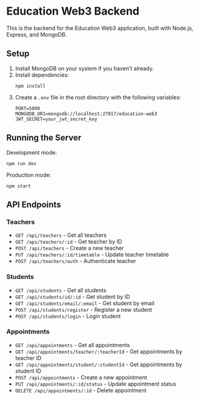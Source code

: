 # Education Web3 Backend

This is the backend for the Education Web3 application, built with Node.js, Express, and MongoDB.

## Setup

1. Install MongoDB on your system if you haven't already.
2. Install dependencies:
   ```
   npm install
   ```
3. Create a `.env` file in the root directory with the following variables:
   ```
   PORT=5000
   MONGODB_URI=mongodb://localhost:27017/education-web3
   JWT_SECRET=your_jwt_secret_key
   ```

## Running the Server

Development mode:
```
npm run dev
```

Production mode:
```
npm start
```

## API Endpoints

### Teachers
- `GET /api/teachers` - Get all teachers
- `GET /api/teachers/:id` - Get teacher by ID
- `POST /api/teachers` - Create a new teacher
- `PUT /api/teachers/:id/timetable` - Update teacher timetable
- `POST /api/teachers/auth` - Authenticate teacher

### Students
- `GET /api/students` - Get all students
- `GET /api/students/id/:id` - Get student by ID
- `GET /api/students/email/:email` - Get student by email
- `POST /api/students/register` - Register a new student
- `POST /api/students/login` - Login student

### Appointments
- `GET /api/appointments` - Get all appointments
- `GET /api/appointments/teacher/:teacherId` - Get appointments by teacher ID
- `GET /api/appointments/student/:studentId` - Get appointments by student ID
- `POST /api/appointments` - Create a new appointment
- `PUT /api/appointments/:id/status` - Update appointment status
- `DELETE /api/appointments/:id` - Delete appointment 
